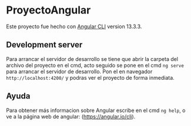 # ProyectoAngular

Este proyecto fue hecho con [Angular CLI](https://github.com/angular/angular-cli) version 13.3.3.

## Development server

Para arrancar el servidor de desarrollo se tiene que abrir la carpeta del archivo del proyecto en el cmd, acto seguido se pone en el cmd `ng serve` para arrancar el servidor de desarrollo. Pon el en navegador `http://localhost:4200/` y podras ver el proyecto de forma inmediata. 

## Ayuda

Para obtener más informacion sobre Angular escribe en el cmd `ng help`, o ve a la página web de angular: (https://angular.io/cli). 
